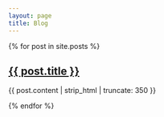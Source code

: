```yaml
---
layout: page
title: Blog
---
```


<section>
  <div class="blog-container">
    {% for post in site.posts %}
      <div class="blog-unit">
        <h1><a href="{{ site.github.url }}{{ post.url }}">{{ post.title }}</a></h1>
          <p>{{ post.content | strip_html | truncate: 350 }}</p>
      </div>
    {% endfor %}
  </div>
</section>
